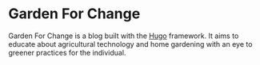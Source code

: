 # Garden For Change

Garden For Change is a blog built with the [Hugo](https://gohugo.io/) framework. It aims to educate about agricultural technology and home gardening with an eye to greener practices for the individual. 
